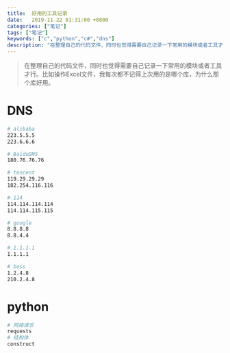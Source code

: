 ```yaml
---
title:  好用的工具记录
date:   2019-11-22 01:31:00 +0800
categories: ["笔记"]
tags: ["笔记"]
keywords: ["c","python","c#","dns"]
description: "在整理自己的代码文件，同时也觉得需要自己记录一下常用的模块或者工具才行。比如操作Excel文件，我每次都不记得上次用的是哪个库，为什么那个库好用"
---
```



> 在整理自己的代码文件，同时也觉得需要自己记录一下常用的模块或者工具才行。比如操作Excel文件，我每次都不记得上次用的是哪个库，为什么那个库好用。

DNS
===

```bash
# alibaba
223.5.5.5
223.6.6.6

# BaiduDNS
180.76.76.76

# tencent
119.29.29.29
182.254.116.116

# 114
114.114.114.114
114.114.115.115

# google
8.8.8.8
8.8.4.4

# 1.1.1.1
1.1.1.1

# boss
1.2.4.8
210.2.4.8
```

python
===
```bash
# 网络请求
requests
# 结构体
construct
```
